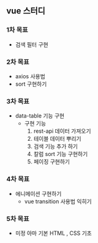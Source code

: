 ## vue 스터디

### 1차 목표 
- 검색 필터 구현 

### 2차 목표 
- axios 사용법 
- sort 구현하기 

### 3차 목표 
- data-table 기능 구현 
    * 구현 기능 
        1. rest-api 데이터 가져오기 
        2. 테이블 데이터 뿌리기 
        3. 검색 기능 추가 하기
        4. 칼럼 sort 기능 구현하기 
        4. 페이징 구현하기 

### 4차 목표 
- 에니메이션 구현하기 
    * vue transition 사용법 익히기 

### 5차 목표
- 미정 아마 기본 HTML , CSS 기초 